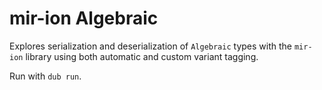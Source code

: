 # mir-ion Algebraic

Explores serialization and deserialization of `Algebraic` types with the
`mir-ion` library using both automatic and custom variant tagging.

Run with `dub run`.
